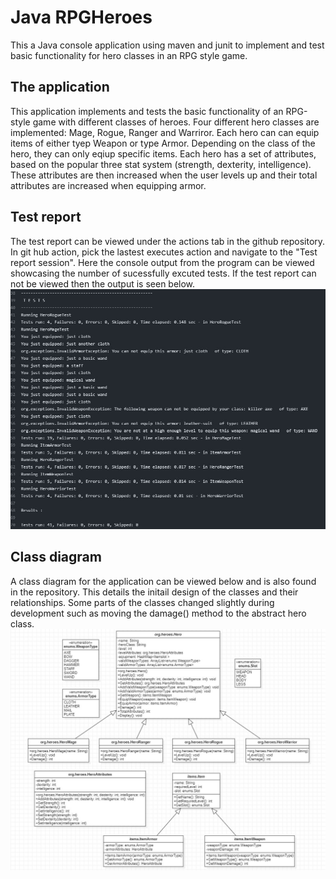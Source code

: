 # Java RPGHeroes

This a Java console application using maven and junit to implement and test basic functionality for hero classes in an RPG style game.

## The application
This application implements and tests the basic functionality of an RPG-style game with different classes of heroes. Four different hero classes are implemented: Mage, Rogue, Ranger and Warriror. Each hero can can equip items of either tyep Weapon or type Armor. Depending on the class of the hero, they can only eqiup specific items. Each hero has a set of attributes, based on the popular three stat system (strength, dexterity, intelligence). These attributes are then increased when the user levels up and their total attributes are increased when equipping armor.

## Test report
The test report can be viewed under the actions tab in the github repository. In git hub action, pick the lastest executes action and navigate to the "Test report session". Here the console output from the program can be viewed showcasing the number of sucessfully excuted tests. If the test report can not be viewed then the output is seen below.
![test report](testReport.jpg)

## Class diagram
A class diagram for the application can be viewed below and is also found in the repository. This details the initail design of the classes and their relationships. Some parts of the classes changed slightly during development such as moving the damage() method to the abstract hero class.
![class diagram](classDiagram.jpg)
